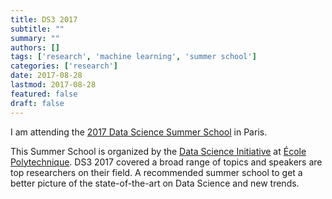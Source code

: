 ```yaml
---
title: DS3 2017
subtitle: ""
summary: ""
authors: []
tags: ['research', 'machine learning', 'summer school']
categories: ['research']
date: 2017-08-28
lastmod: 2017-08-28
featured: false
draft: false
---
```


I am attending the [2017 Data Science Summer School](http://2017.ds3-datascience-polytechnique.fr/) in Paris.

This Summer School is organized by the [Data Science Initiative](https://portail.polytechnique.edu/datascience/en) at [École Polytechnique](https://www.polytechnique.edu/en). DS3 2017 covered a broad range of topics and speakers are top researchers on their field. A recommended summer school to get a better picture of the state-of-the-art on Data Science and new trends.